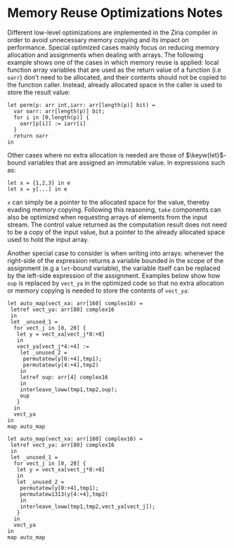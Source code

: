 # Memory Reuse Optimizations Notes

Different low-level optimizations are implemented in the Ziria compiler in order to avoid unnecessary memory copying and its impact on performance. Special optimized cases mainly focus on reducing memory allocation and assignments when dealing with arrays. The following example shows one of the cases in which memory reuse is applied: local function array variables that are used as the return value of a function (i.e `oarr`) don't need to be allocated, and their contents should not be copied to the function caller. Instead, already allocated space in the caller is used to store the result value:

```
let perm(p: arr int,iarr: arr[length(p)] bit) =
  var oarr: arr[length(p)] bit;
  for i in [0,length(p)] {
    oarr[p[i]] := iarr[i]
  }
  return oarr
in
```

Other cases where no extra allocation is needed are those of $\keyw{let}$-bound variables that are assigned an immutable value. In expressions such as: 

```
let x = {1,2,3} in e
let x = y[...] in e
```

`x` can simply be a pointer to the allocated space for 
the value, thereby evading memory copying. 
Following this reasoning, `take` components can also be optimized when requesting arrays of elements from the input stream. The control value returned as the computation result does not need to be a copy of the input value, but a pointer to the already allocated space used to hold the input array.

Another special case to consider is when writing into arrays: whenever the right-side of the expression returns a variable bounded in the scope of the assignment (e.g a `let`-bound variable), the variable itself can be replaced by the left-side expression of the assignment. 
Examples below show how `oup` is replaced by `vect_ya` in the optimized code so that no extra allocation or memory copying is needed to store the contents of `vect_ya`:

```
let auto_map(vect_xa: arr[160] complex16) =
 letref vect_ya: arr[80] complex16
 in
 let _unused_1 = 
  for vect_j in [0, 20] {
   let y = vect_xa[vect_j*8:+8]
   in
   vect_ya[vect_j*4:+4] := 
    let _unused_2 = 
     permutatew(y[0:+4],tmp1);
     permutatew(y[4:+4],tmp2)                          
    in
    letref oup: arr[4] complex16
    in
    interleave_loww(tmp1,tmp2,oup);
    oup 
   }
  in
  vect_ya
in
map auto_map
```
```
let auto_map(vect_xa: arr[160] complex16) =
 letref vect_ya: arr[80] complex16
 in
 let _unused_1 = 
  for vect_j in [0, 20] {
   let y = vect_xa[vect_j*8:+8]
   in
   let _unused_2 = 
    permutatew(y[0:+4],tmp1);
    permutatew1313(y[4:+4],tmp2)
    in
    interleave_loww(tmp1,tmp2,vect_ya[vect_j]);
   }
  in
  vect_ya
in
map auto_map
```